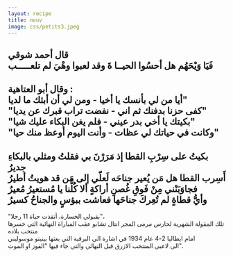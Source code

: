 ```yaml
---
layout: recipe
title: nouv
image: css/petits3.jpeg
---
```

قال أحمد شوقي    
فَيَا وَيْحَهُم هل أحسُوا الحيــا ةَ وقد لعبوا وهْيَ لم تلعـــــب    
--------------    
وقال أبو العتاهية :       
 أيا من لي بأنسك يا أخيا - ومن لي أن أبثك ما لديا"    
"كفى حزنا بدفنك ثم اني - نفضت تراب قبرك عن يديا"    
"بكيتك يا أخي بدر عيني - فلم يغن البكاء عليك شيا"    
"وكانت في حياتك لي عظات - وأنت اليوم أوعظ منك حيا"    
-----------------    
بكيتُ على سِرْبِ القطا إذ مَرَرْنَ بي فقلتُ ومثلي بالبكاءِ جديرُ    
 أَسِرب القطا هل مَن يُعير جناحَه لَعلّي إلى مَن قد هويتُ  أطيرُ    
 فجاوَبَنْني مِنْ فَوقِ غُصنِ أراكةٍ ألا كُلُّنا يا مُستعيرُ مُعيرُ    
 وأيُّ قطاةٍ لم تُعِركَ جناحَها فعاشت ببؤسٍ والجناحُ كسيرُ    
--------------    	
"بقبولي الخسارة، أنقذت حياة 11 رجلا"،     
   تلك المقولة الشهرية لحارس مرمى المجر انتال تشابو عقب المباراة النهائية التي خسرها منتخب بلاده     
 امام ايطاليا 2-4 عام 1934 في اشارة الى البرقية التي بعثها بينيتو موسوليني    
الى لاعبي المنتخب الازرق قبل النهائي والتي جاء فيها "الفوز او الموت".






